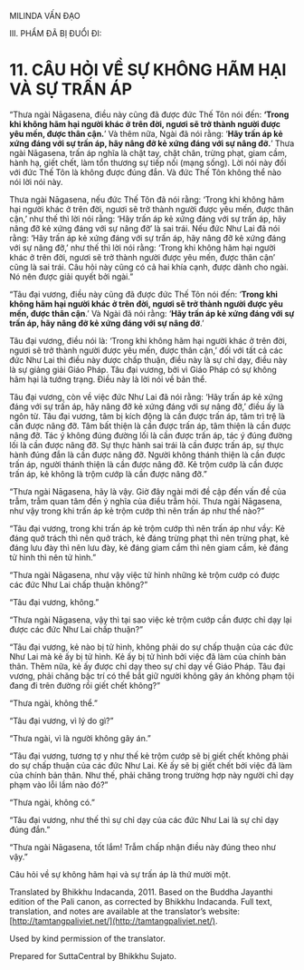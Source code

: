  

MILINDA VẤN ĐẠO

III. PHẨM ĐÃ BỊ ĐUỔI ĐI:

# 11\. CÂU HỎI VỀ SỰ KHÔNG HÃM HẠI VÀ SỰ TRẤN ÁP

“Thưa ngài Nāgasena, điều này cũng đã được đức Thế Tôn nói đến: **‘Trong khi không hãm hại người khác ở trên đời, ngươi sẽ trở thành người được yêu mến, được thân cận.**’ Và thêm nữa, Ngài đã nói rằng: ‘**Hãy trấn áp kẻ xứng đáng với sự trấn áp, hãy nâng đỡ kẻ xứng đáng với sự nâng đỡ.**’ Thưa ngài Nāgasena, trấn áp nghĩa là chặt tay, chặt chân, trừng phạt, giam cầm, hành hạ, giết chết, làm tổn thương sự tiếp nối (mạng sống). Lời nói này đối với đức Thế Tôn là không được đúng đắn. Và đức Thế Tôn không thể nào nói lời nói này.

Thưa ngài Nāgasena, nếu đức Thế Tôn đã nói rằng: ‘Trong khi không hãm hại người khác ở trên đời, ngươi sẽ trở thành người được yêu mến, được thân cận,’ như thế thì lời nói rằng: ‘Hãy trấn áp kẻ xứng đáng với sự trấn áp, hãy nâng đỡ kẻ xứng đáng với sự nâng đỡ’ là sai trái. Nếu đức Như Lai đã nói rằng: ‘Hãy trấn áp kẻ xứng đáng với sự trấn áp, hãy nâng đỡ kẻ xứng đáng với sự nâng đỡ,’ như thế thì lời nói rằng: ‘Trong khi không hãm hại người khác ở trên đời, ngươi sẽ trở thành người được yêu mến, được thân cận’ cũng là sai trái. Câu hỏi này cũng có cả hai khía cạnh, được dành cho ngài. Nó nên được giải quyết bởi ngài.”

“Tâu đại vương, điều này cũng đã được đức Thế Tôn nói đến: ‘**Trong khi không hãm hại người khác ở trên đời, ngươi sẽ trở thành người được yêu mến, được thân cận**.’ Và Ngài đã nói rằng: ‘**Hãy trấn áp kẻ xứng đáng với sự trấn áp, hãy nâng đỡ kẻ xứng đáng với sự nâng đỡ**.’

Tâu đại vương, điều nói là: ‘Trong khi không hãm hại người khác ở trên đời, ngươi sẽ trở thành người được yêu mến, được thân cận,’ đối với tất cả các đức Như Lai thì điều này được chấp thuận, điều này là sự chỉ dạy, điều này là sự giảng giải Giáo Pháp. Tâu đại vương, bởi vì Giáo Pháp có sự không hãm hại là tướng trạng. Điều này là lời nói về bản thể.

Tâu đại vương, còn về việc đức Như Lai đã nói rằng: ‘Hãy trấn áp kẻ xứng đáng với sự trấn áp, hãy nâng đỡ kẻ xứng đáng với sự nâng đỡ,’ điều ấy là ngôn từ. Tâu đại vương, tâm bị kích động là cần được trấn áp, tâm trì trệ là cần được nâng đỡ. Tâm bất thiện là cần được trấn áp, tâm thiện là cần được nâng đỡ. Tác ý không đúng đường lối là cần được trấn áp, tác ý đúng đường lối là cần được nâng đỡ. Sự thực hành sai trái là cần được trấn áp, sự thực hành đúng đắn là cần được nâng đỡ. Người không thánh thiện là cần được trấn áp, người thánh thiện là cần được nâng đỡ. Kẻ trộm cướp là cần được trấn áp, kẻ không là trộm cướp là cần được nâng đỡ.”

“Thưa ngài Nāgasena, hãy là vậy. Giờ đây ngài mới đề cập đến vấn đề của trẫm, trẫm quan tâm đến ý nghĩa của điều trẫm hỏi. Thưa ngài Nāgasena, như vậy trong khi trấn áp kẻ trộm cướp thì nên trấn áp như thế nào?”

“Tâu đại vương, trong khi trấn áp kẻ trộm cướp thì nên trấn áp như vầy: Kẻ đáng quở trách thì nên quở trách, kẻ đáng trừng phạt thì nên trừng phạt, kẻ đáng lưu đày thì nên lưu đày, kẻ đáng giam cầm thì nên giam cầm, kẻ đáng tử hình thì nên tử hình.”

“Thưa ngài Nāgasena, như vậy việc tử hình những kẻ trộm cướp có được các đức Như Lai chấp thuận không?”

“Tâu đại vương, không.”

“Thưa ngài Nāgasena, vậy thì tại sao việc kẻ trộm cướp cần được chỉ dạy lại được các đức Như Lai chấp thuận?”

“Tâu đại vương, kẻ nào bị tử hình, không phải do sự chấp thuận của các đức Như Lai mà kẻ ấy bị tử hình. Kẻ ấy bị tử hình bởi việc đã làm của chính bản thân. Thêm nữa, kẻ ấy được chỉ dạy theo sự chỉ dạy về Giáo Pháp. Tâu đại vương, phải chăng bậc trí có thể bắt giữ người không gây án không phạm tội đang đi trên đường rồi giết chết không?”

“Thưa ngài, không thể.”

“Tâu đại vương, vì lý do gì?”

“Thưa ngài, vì là người không gây án.”

“Tâu đại vương, tương tợ y như thế kẻ trộm cướp sẽ bị giết chết không phải do sự chấp thuận của các đức Như Lai. Kẻ ấy sẽ bị giết chết bởi việc đã làm của chính bản thân. Như thế, phải chăng trong trường hợp này người chỉ dạy phạm vào lỗi lầm nào đó?”

“Thưa ngài, không có.”

“Tâu đại vương, như thế thì sự chỉ dạy của các đức Như Lai là sự chỉ dạy đúng đắn.”

“Thưa ngài Nāgasena, tốt lắm! Trẫm chấp nhận điều này đúng theo như vậy.”

Câu hỏi về sự không hãm hại và sự trấn áp là thứ mười một.

Translated by Bhikkhu Indacanda, 2011. Based on the Buddha Jayanthi edition of the Pali canon, as corrected by Bhikkhu Indacanda. Full text, translation, and notes are available at the translator’s website: [http://tamtangpaliviet.net/](http://tamtangpaliviet.net/).

Used by kind permission of the translator.

Prepared for SuttaCentral by Bhikkhu Sujato.